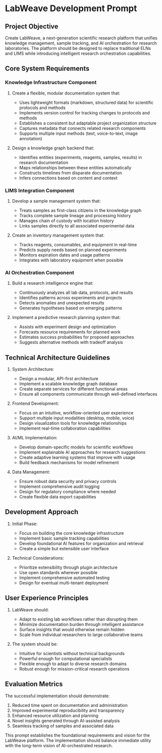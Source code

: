 # LabWeave Development Prompt

## Project Objective
Create LabWeave, a next-generation scientific research platform that unifies knowledge management, sample tracking, and AI orchestration for research laboratories. The platform should be designed to replace traditional ELNs and LIMS while introducing intelligent research orchestration capabilities.

## Core System Requirements

### Knowledge Infrastructure Component
1. Create a flexible, modular documentation system that:
   - Uses lightweight formats (markdown, structured data) for scientific protocols and methods
   - Implements version control for tracking changes to protocols and methods
   - Establishes a consistent but adaptable project organization structure
   - Captures metadata that connects related research components
   - Supports multiple input methods (text, voice-to-text, image annotation)

2. Design a knowledge graph backend that:
   - Identifies entities (experiments, reagents, samples, results) in research documentation
   - Maps relationships between these entities automatically
   - Constructs timelines from disparate documentation
   - Infers connections based on content and context

### LIMS Integration Component
1. Develop a sample management system that:
   - Treats samples as first-class citizens in the knowledge graph
   - Tracks complete sample lineage and processing history
   - Manages chain of custody with location history
   - Links samples directly to all associated experimental data

2. Create an inventory management system that:
   - Tracks reagents, consumables, and equipment in real-time
   - Predicts supply needs based on planned experiments
   - Monitors expiration dates and usage patterns
   - Integrates with laboratory equipment when possible

### AI Orchestration Component
1. Build a research intelligence engine that:
   - Continuously analyzes all lab data, protocols, and results
   - Identifies patterns across experiments and projects
   - Detects anomalies and unexpected results
   - Generates hypotheses based on emerging patterns

2. Implement a predictive research planning system that:
   - Assists with experiment design and optimization
   - Forecasts resource requirements for planned work
   - Estimates success probabilities for proposed approaches
   - Suggests alternative methods with tradeoff analysis

## Technical Architecture Guidelines

1. System Architecture:
   - Design a modular, API-first architecture
   - Implement a scalable knowledge graph database
   - Create separate services for different functional areas
   - Ensure all components communicate through well-defined interfaces

2. Frontend Development:
   - Focus on an intuitive, workflow-oriented user experience
   - Support multiple input modalities (desktop, mobile, voice)
   - Design visualization tools for knowledge relationships
   - Implement real-time collaboration capabilities

3. AI/ML Implementation:
   - Develop domain-specific models for scientific workflows
   - Implement explainable AI approaches for research suggestions
   - Create adaptive learning systems that improve with usage
   - Build feedback mechanisms for model refinement

4. Data Management:
   - Ensure robust data security and privacy controls
   - Implement comprehensive audit logging
   - Design for regulatory compliance where needed
   - Create flexible data export capabilities

## Development Approach

1. Initial Phase:
   - Focus on building the core knowledge infrastructure
   - Implement basic sample tracking capabilities
   - Develop foundational AI features for organization and retrieval
   - Create a simple but extensible user interface

2. Technical Considerations:
   - Prioritize extensibility through plugin architecture
   - Use open standards wherever possible
   - Implement comprehensive automated testing
   - Design for eventual multi-tenant deployment

## User Experience Principles

1. LabWeave should:
   - Adapt to existing lab workflows rather than disrupting them
   - Minimize documentation burden through intelligent assistance
   - Surface insights that would otherwise remain hidden
   - Scale from individual researchers to large collaborative teams

2. The system should be:
   - Intuitive for scientists without technical backgrounds
   - Powerful enough for computational specialists
   - Flexible enough to adapt to diverse research domains
   - Robust enough for mission-critical research operations

## Evaluation Metrics

The successful implementation should demonstrate:
1. Reduced time spent on documentation and administration
2. Improved experimental reproducibility and transparency
3. Enhanced resource utilization and planning
4. Novel insights generated through AI-assisted analysis
5. Seamless tracking of samples and associated data

This prompt establishes the foundational requirements and vision for the LabWeave platform. The implementation should balance immediate utility with the long-term vision of AI-orchestrated research.